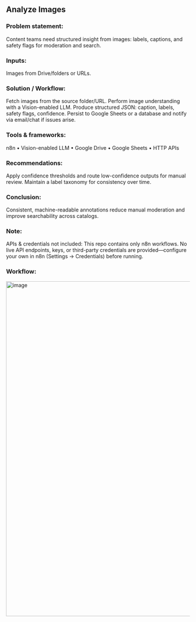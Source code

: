## Analyze Images

### Problem statement:
Content teams need structured insight from images: labels, captions, and safety flags for moderation and search.

### Inputs:
Images from Drive/folders or URLs.

### Solution / Workflow:
Fetch images from the source folder/URL.
Perform image understanding with a Vision-enabled LLM.
Produce structured JSON: caption, labels, safety flags, confidence.
Persist to Google Sheets or a database and notify via email/chat if issues arise.

### Tools & frameworks:
n8n • Vision-enabled LLM • Google Drive • Google Sheets • HTTP APIs

### Recommendations:
Apply confidence thresholds and route low-confidence outputs for manual review.
Maintain a label taxonomy for consistency over time.

### Conclusion:
Consistent, machine-readable annotations reduce manual moderation and improve searchability across catalogs.

### Note:
APIs & credentials not included: This repo contains only n8n workflows. No live API endpoints, keys, or third-party credentials are provided—configure your own in n8n (Settings → Credentials) before running.

### Workflow:
<img width="1917" height="915" alt="image" src="https://github.com/user-attachments/assets/ed367d0a-945d-4b1d-be42-a8a8b976778d" />

